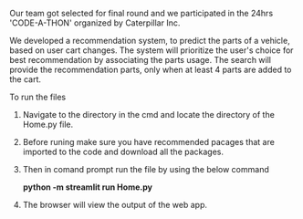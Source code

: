 Our team got selected for final round and we participated in the 24hrs 'CODE-A-THON' organized by Caterpillar Inc.

We developed a recommendation system, to predict the parts of a vehicle, based on user cart changes. The system will prioritize the user's choice for best recommendation by associating the parts usage.
The search will provide the recommendation parts, only when at least 4 parts are added to the cart.


To run the files 
1. Navigate to the directory in the cmd and locate the directory of the Home.py file.
2. Before runing make sure you have recommended pacages that are imported to the code and download all the packages.
3. Then in comand prompt run the file by using the below command

      **python -m streamlit run Home.py**
5. The browser will view the output of the web app.
  



